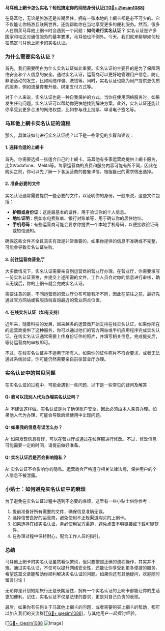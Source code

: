 **马耳他上網卡怎么实名？轻松搞定你的网络身份认证[[TG💪+ @esim1088](https://t.me/s/esim1088)]**

在马耳他，无论是旅游还是长期居住，拥有一张本地的上網卡都是必不可少的。它不仅能让你畅游互联网世界，还能帮助你在当地享受更多的便利服务。然而，很多人在购买马耳他上網卡时会遇到一个问题：**如何进行实名认证？** 实名认证是许多国家和地区对通信服务的基本要求，马耳他也不例外。今天，我们就来聊聊如何轻松搞定马耳他上網卡的实名认证。

### 为什么需要实名认证？

首先，我们需要明白为什么实名认证如此重要。实名认证的主要目的是为了保障网络安全和个人信息的安全。通过实名认证，运营商可以更好地管理用户信息，防止非法活动的发生，比如网络诈骗、洗钱等。同时，实名认证也能为用户提供更优质的服务，例如流量套餐升级、绑定支付方式等。

对于个人来说，实名认证也是一种自我保护的方式。当你在使用网络服务时，如果发生任何问题，实名认证可以帮助你更快地找到解决方案。此外，实名认证还能让你享受到更多合法的网络权益，比如参与线上投票、申请电子签名等。

### 马耳他上網卡实名认证的流程

那么，具体该如何进行实名认证呢？以下是一些常见的步骤和建议：

#### 1. **选择合适的上網卡**

首先，你需要选择一张适合自己的上網卡。马耳他有多家运营商提供上網卡服务，比如Vodafone、Melita等。每家运营商的资费和服务内容可能有所不同，因此在购买之前，你可以先了解一下各运营商的套餐详情，根据自己的需求做出选择。

#### 2. **准备必要的文件**

实名认证通常需要提供一些必要的文件，以证明你的身份。一般来说，这些文件包括：

- **护照或身份证**：这是最基本的证件，用于验证你的个人信息。
- **地址证明**：例如水电费账单、银行对账单等，用于确认你的居住地址。
- **手机号码**：有些运营商可能会要求你提供一个本地手机号码，以便接收验证码或短信通知。

确保这些文件齐全且真实有效是非常重要的。如果你提供的信息不准确或不完整，可能会导致实名认证失败。

#### 3. **前往运营商营业厅**

大多数情况下，实名认证需要亲自到运营商的营业厅办理。在营业厅，你需要填写一份实名认证表格，并提交上述所需的文件。工作人员会对你的信息进行审核，确认无误后，你的上網卡就会完成实名认证。

需要注意的是，不同运营商的营业厅分布可能有所不同，因此在前往之前，最好先通过官方网站或客服热线查询最近的营业网点位置。

#### 4. **在线实名认证（如有支持）**

近年来，随着科技的发展，越来越多的运营商开始支持在线实名认证。如果你所在的运营商提供了这种服务，你可以通过他们的官方网站或手机应用程序完成实名认证。在线实名认证通常需要上传身份证件的照片，并填写相关信息。完成提交后，等待运营商的审核即可。

不过，在线实名认证并不适用于所有人。如果你的证件照片不符合要求，或者无法通过系统验证，你可能仍然需要亲自前往营业厅办理。

### 实名认证中的常见问题

在实名认证的过程中，可能会遇到一些问题。以下是一些常见的疑问及解答：

#### Q: 我可以找别人代为办理实名认证吗？
A: 不建议这样做。实名认证是为了确保账户安全，因此必须由本人亲自办理。如果他人代为办理，可能会导致后续使用中出现问题。

#### Q: 如果我的信息有误怎么办？
A: 如果发现信息有误，可以在营业厅或通过在线客服进行修改。不过，修改信息可能需要一定的时间，请提前做好准备。

#### Q: 实名认证后是否会影响隐私？
A: 实名认证不会影响你的隐私。运营商会严格遵守相关法律法规，保护用户的个人信息不被泄露。

### 小贴士：如何避免实名认证中的麻烦

为了避免在实名认证过程中遇到不必要的麻烦，这里有一些小贴士供你参考：

1. 提前准备好所有需要的文件，确保信息准确无误。
2. 选择信誉良好的运营商，避免使用不正规渠道购买的上網卡。
3. 如果选择在线实名认证，务必使用官方渠道，避免点击不明链接或下载可疑软件。
4. 在办理过程中保持耐心，配合工作人员的指引。

### 总结

马耳他上網卡的实名认证虽然看似繁琐，但只要按照正确的流程操作，其实并不难。通过实名认证，不仅可以提升网络安全性，还能让你享受到更多便捷的服务。希望这篇文章能帮助你顺利解决实名认证的问题。如果你还有其他疑问，欢迎随时留言讨论！

无论你是计划短期旅行还是长期居住，拥有一个实名认证的上網卡都能让你的生活更加便利。记住，实名认证不仅是法律的要求，更是对自己负责的表现。

最后，如果你有任何关于马耳他上網卡的问题，或者需要购买上網卡的帮助，都可以加入我们的交流群[[TG💪+ @esim1088](https://t.me/s/esim1088)]，与其他用户一起探讨经验。

[[TG💪+ @esim1088](https://t.me/s/esim1088) ![Image](https://i.postimg.cc/4NQfJmqS/Snipaste-2025-05-13-00-14-12.png)]